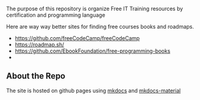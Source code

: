 The purpose of this repository is organize Free IT Training resources by certification and programming language

Here are way way better sites for finding free courses books and roadmaps.
 - https://github.com/freeCodeCamp/freeCodeCamp
 - https://roadmap.sh/
 - https://github.com/EbookFoundation/free-programming-books
 - 

## About the Repo
The site is hosted on github pages using [mkdocs](https://www.mkdocs.org/) and [mkdocs-material](https://squidfunk.github.io/mkdocs-material/)
